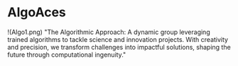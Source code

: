 # AlgoAces
!(Algo1.png)
"The Algorithmic Approach: A dynamic group leveraging trained algorithms to tackle science and innovation projects. With creativity and precision, we transform challenges into impactful solutions, shaping the future through computational ingenuity."
